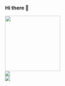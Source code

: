 ### Hi there 👋

<!--
**adriguerre/adriguerre** is a ✨ _special_ ✨ repository because its `README.md` (this file) appears on your GitHub profile.

Here are some ideas to get you started:

- 🔭 I’m currently working on ...
- 🌱 I’m currently learning ...
- 👯 I’m looking to collaborate on ...
- 🤔 I’m looking for help with ...
- 💬 Ask me about ...
- 📫 How to reach me: ...
- 😄 Pronouns: ...
- ⚡ Fun fact: ...
-->

<div >
<a href="https://github.com/adriguerre">
    <img height="180em" src ="https://github-readme-stats.vercel.app/api/?username=adriguerre&show_icons=true&include_all_commits=true&count_private=true"/>
    
</a>
</div>
<div >
    <img  src="https://github-readme-streak-stats.herokuapp.com/?user=adriguerre" />
</div>

<div > 
    <img src ="https://github-readme-stats.vercel.app/api/top-langs/?username=adriguerre&layout=compact&lang_count=16&"/>
</div>
